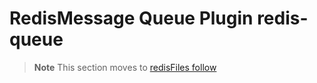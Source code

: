 # RedisMessage Queue Plugin redis-queue

> **Note**
> This section moves to [redisFiles follow](https://www.workerman.net/plugin/12)